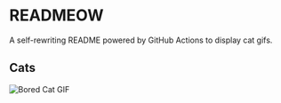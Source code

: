 # READMEOW

A self-rewriting README powered by GitHub Actions to display cat gifs.

## Cats

![Bored Cat GIF](https://media2.giphy.com/media/mlvseq9yvZhba/200.gif?cid=9acd02da3ext4l5xnw96e238r1ohw6qhazyov48458eanfz1&ep=v1_gifs_search&rid=200.gif&ct=g)
